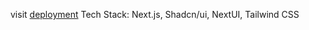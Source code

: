 visit <a href="https://e-comm-design-aditya-nagpal.netlify.app/" target="_blank" rel="noopener">deployment</a>
Tech Stack: Next.js, Shadcn/ui, NextUI, Tailwind CSS

